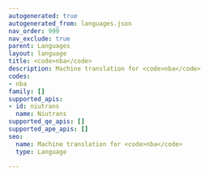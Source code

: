 ```yaml
---
autogenerated: true
autogenerated_from: languages.json
nav_order: 999
nav_exclude: true
parent: Languages
layout: language
title: <code>nba</code>
description: Machine translation for <code>nba</code>
codes:
- nba
family: []
supported_apis:
- id: niutrans
  name: Niutrans
supported_qe_apis: []
supported_ape_apis: []
seo:
  name: Machine translation for <code>nba</code>
  type: Language

---
```


